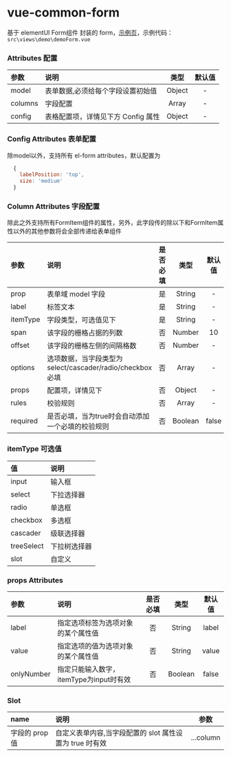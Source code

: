 # vue-common-form

基于 elementUI Form组件 封装的 form，[示例页](http://localhost:1888/#/demo/form)，示例代码：`src\views\demo\demoForm.vue`


### Attributes 配置

| 参数    | 说明                               |  类型  | 默认值 |
| :------ | :--------------------------------- | :----: | :----: |
| model   | 表单数据,必须给每个字段设置初始值  | Object |   -    |
| columns | 字段配置                           | Array  |   -    |
| config  | 表格配置项，详情见下方 Config 属性 | Object |   -    |


### Config Attributes 表单配置

除model以外，支持所有 el-form attributes，默认配置为
```js
  {
    labelPosition: 'top',
    size: 'medium'
  }
```


### Column Attributes 字段配置

除此之外支持所有FormItem组件的属性，另外，此字段传的除以下和FormItem属性以外的其他参数将会全部传递给表单组件

| 参数     | 说明                                                     | 是否必填 |  类型   | 默认值 |
| :------- | :------------------------------------------------------- | :------: | :-----: | :----: |
| prop     | 表单域 model 字段                                        |    是    | String  |   -    |
| label    | 标签文本                                                 |    是    | String  |   -    |
| itemType | 字段类型，可选值见下                                     |    是    | String  |   -    |
| span     | 该字段的栅格占据的列数                                   |    否    | Number  |   10   |
| offset   | 该字段的栅格左侧的间隔格数                               |    否    | Number  |   -    |
| options  | 选项数据，当字段类型为select/cascader/radio/checkbox必填 |    否    |  Array  |   -    |
| props    | 配置项，详情见下                                         |    否    | Object  |   -    |
| rules    | 校验规则                                                 |    否    |  Array  |   -    |
| required | 是否必填，当为true时会自动添加一个必填的校验规则         |    否    | Boolean | false  |


### itemType 可选值

| 值         | 说明         |
| :--------- | :----------- |
| input      | 输入框       |
| select     | 下拉选择器   |
| radio      | 单选框       |
| checkbox   | 多选框       |
| cascader   | 级联选择器   |
| treeSelect | 下拉树选择器 |
| slot       | 自定义       |


### props Attributes

| 参数       | 说明                                    | 是否必填 |  类型   | 默认值 |
| :--------- | :-------------------------------------- | :------: | :-----: | :----: |
| label      | 指定选项标签为选项对象的某个属性值      |    否    | String  | label  |
| value      | 指定选项的值为选项对象的某个属性值      |    否    | String  | value  |
| onlyNumber | 指定只能输入数字，itemType为input时有效 |    否    | Boolean | false  |


### Slot

| name           | 说明                                                    |   参数    |
| :------------- | :------------------------------------------------------ | :-------: |
| 字段的 prop 值 | 自定义表单内容,当字段配置的 slot 属性设置为 true 时有效 | ...column |